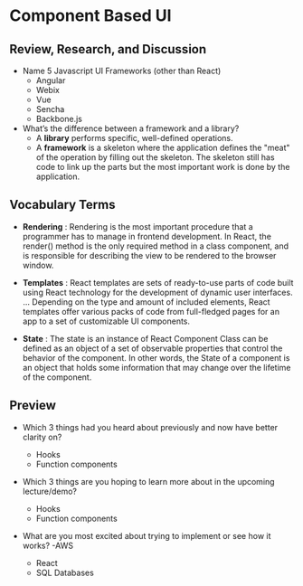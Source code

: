 # Component Based UI

## Review, Research, and Discussion

* Name 5 Javascript UI Frameworks (other than React)
    -  Angular
    -  Webix
    -  Vue
    -  Sencha
    -  Backbone.js
* What’s the difference between a framework and a library?
    - A **library** performs specific, well-defined operations.
    - A **framework** is a skeleton where the application defines the "meat" of the operation by filling out the skeleton. The skeleton still has code to link up the parts but the most important work is done by the application.

## Vocabulary Terms
* **Rendering** : Rendering is the most important procedure that a programmer has to manage in frontend development. In React, the render() method is the only required method in a class component, and is responsible for describing the view to be rendered to the browser window.

* **Templates** : React templates are sets of ready-to-use parts of code built using React technology for the development of dynamic user interfaces. ... Depending on the type and amount of included elements, React templates offer various packs of code from full-fledged pages for an app to a set of customizable UI components.

* **State** : The state is an instance of React Component Class can be defined as an object of a set of observable properties that control the behavior of the component. In other words, the State of a component is an object that holds some information that may change over the lifetime of the component.

## Preview

- Which 3 things had you heard about previously and now have better clarity on?
  - Hooks 
  - Function components

- Which 3 things are you hoping to learn more about in the upcoming lecture/demo?
   - Hooks 
   - Function components

- What are you most excited about trying to implement or see how it works?
  -AWS
  - React
  - SQL Databases

